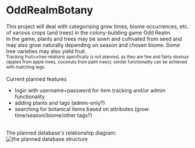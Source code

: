 # OddRealmBotany

This project will deal with categorising grow times, biome occurrences, etc. of various crops (and trees) in the colony-building game Odd Realm. 
<br>
In the game, plants and trees may be sown and cultivated from seed and may also grow naturally depending on season and chosen biome. Some tree varieties may also yield fruit.
<br>
<sub>Tracking fruit<->tree relations specifically is not planned, as they are few and fairly obvious (apples from apple trees, coconuts from palm trees); similar functionality can be achieved with matching tags.</sub>
<br><br>
Current planned features<ul>
  <li>login with username+password for item tracking and/or admin functionality</li>
  <li>adding plants and tags (admin-only?)</li>
  <li>searching for botanical items based on attributes (grow time/season/biome/other tags?)</li>
</ul>
<br>
The planned database's relationship diagram:
<br>
<img src="https://i.imgur.com/r11WgQM.png" alt="the planned database structure">
